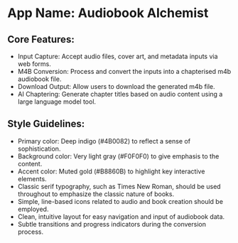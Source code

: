 # **App Name**: Audiobook Alchemist

## Core Features:

- Input Capture: Accept audio files, cover art, and metadata inputs via web forms.
- M4B Conversion: Process and convert the inputs into a chapterised m4b audiobook file.
- Download Output: Allow users to download the generated m4b file.
- AI Chaptering: Generate chapter titles based on audio content using a large language model tool.

## Style Guidelines:

- Primary color: Deep indigo (#4B0082) to reflect a sense of sophistication.
- Background color: Very light gray (#F0F0F0) to give emphasis to the content.
- Accent color: Muted gold (#B8860B) to highlight key interactive elements.
- Classic serif typography, such as Times New Roman, should be used throughout to emphasize the classic nature of books.
- Simple, line-based icons related to audio and book creation should be employed.
- Clean, intuitive layout for easy navigation and input of audiobook data.
- Subtle transitions and progress indicators during the conversion process.